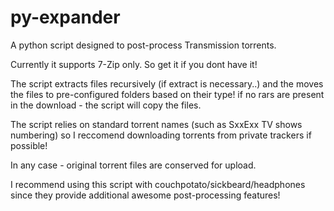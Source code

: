 py-expander
===========

A python script designed to post-process Transmission torrents.

Currently it supports 7-Zip only. So get it if you dont have it!

The script extracts files recursively (if extract is necessary..) 
and the moves the files to pre-configured folders based on their type!
if no rars are present in the download - the script will copy the files.

The script relies on standard torrent names (such as SxxExx TV shows numbering)
so I reccomend downloading torrents from private trackers if possible!

In any case - original torrent files are conserved for upload.

I recommend using this script with couchpotato/sickbeard/headphones since they 
provide additional awesome post-processing features!
